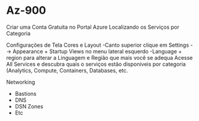 # Az-900
Criar uma Conta Gratuita no Portal Azure
Localizando os Serviços por Categoria

Configurações de Tela Cores e Layout
-Canto superior clique em Settings --> Appearance + Startup Views no menu lateral esquerdo
-Language + region para alterar a Linguagem e Região que mais você se adequa
Acesse All Services e descubra quais o serviços estão disponiveis por categoria (Analytics, Compute, Containers, Databases, etc.

Networking
- Bastions
- DNS
- DSN Zones
- Etc

